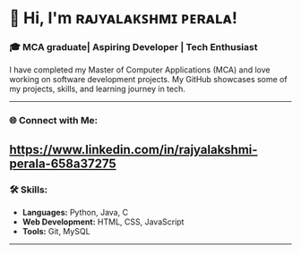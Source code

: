 # 👋 Hi, I'm ʀᴀᴊʏᴀʟᴀᴋꜱʜᴍɪ ᴘᴇʀᴀʟᴀ!


### 🎓 MCA graduate| Aspiring Developer | Tech Enthusiast

I have completed my Master of Computer Applications (MCA) and love working on software development projects. My GitHub showcases some of my projects, skills, and learning journey in tech.

---

### 🌐 Connect with Me:
https://www.linkedin.com/in/rajyalakshmi-perala-658a37275
---

### 🛠️ Skills:
- **Languages:** Python, Java, C
- **Web Development:** HTML, CSS, JavaScript
- **Tools:** Git, MySQL

---
